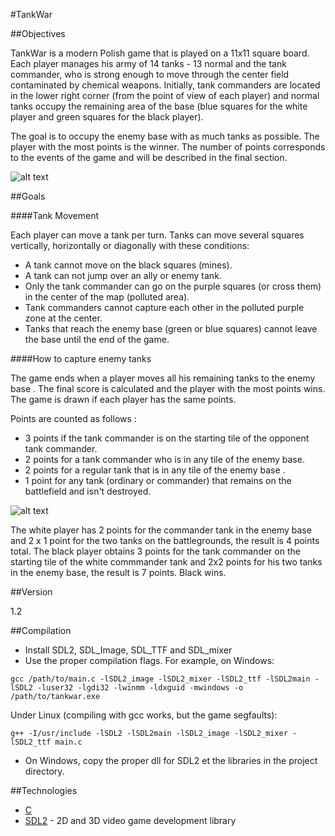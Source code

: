 #TankWar

##Objectives

TankWar is a modern Polish game that is played on a 11x11 square board. Each player manages his army of 14 tanks - 13 normal and the tank commander, who is strong enough to move through the center field contaminated by chemical weapons. Initially, tank commanders are located in the lower right corner (from the point of view of each player) and normal tanks occupy the remaining area of ​​the base (blue squares for the white player and green squares for the black player).

The goal is to occupy the enemy base with as much tanks as possible. The player with the most points is the winner. The number of points corresponds to the events of the game and will be described in the final section. 

![alt text](http://sanic.violates.me/i/nvSlaf.jpg "Tabletop")

##Goals

####Tank Movement

Each player can move a tank per turn. Tanks can move several squares vertically, horizontally or diagonally with these conditions:
  - A tank cannot move on the black squares (mines).
  - A tank can not jump over an ally or enemy tank.
  - Only the tank commander can go on the purple squares (or cross them) in the center of the map (polluted area).
  - Tank commanders cannot capture each other in the polluted purple zone at the center.
  - Tanks that reach the enemy base (green or blue squares) cannot leave the base until the end of the game.

####How to capture enemy tanks

The game ends when a player moves all his remaining tanks to the enemy base . The final score is calculated and the player with the most points wins. The game is drawn if each player has the same points.

Points are counted as follows :

 - 3 points if the tank commander is on the starting tile of the opponent tank commander.
 - 2 points for a tank commander who is in any tile of the enemy base.
 - 2 points for a regular tank that is in any tile of the enemy base .
 - 1 point for any tank (ordinary or commander) that remains on the battlefield and isn't destroyed.

![alt text](http://i.imgur.com/WvEJlta.jpg?1 "Counting Points")

The white player has 2 points for the commander tank in the enemy base and 2 x 1 point for the two tanks on the battlegrounds, the result is 4 points total. The black player obtains 3 points for the tank commander on the starting tile of the white commmander tank and 2x2 points for his two tanks in the enemy base, the result is 7 points. Black wins.


##Version

1.2

##Compilation

 - Install SDL2, SDL_Image, SDL_TTF and SDL_mixer
 - Use the proper compilation flags. For example, on Windows:
 ```
 gcc /path/to/main.c -lSDL2_image -lSDL2_mixer -lSDL2_ttf -lSDL2main -lSDL2 -luser32 -lgdi32 -lwinmm -ldxguid -mwindows -o /path/to/tankwar.exe
```
   Under Linux (compiling with gcc works, but the game segfaults):
 ```
 g++ -I/usr/include -lSDL2 -lSDL2main -lSDL2_image -lSDL2_mixer -lSDL2_ttf main.c
 ```
 - On Windows, copy the proper dll for SDL2 et the libraries in the project directory.


##Technologies 

* [C]
* [SDL2] - 2D and 3D video game development library

[C]:https://en.wikipedia.org/wiki/C_%28programming_language%29
[SDL2]:http://www.libsdl.org/

